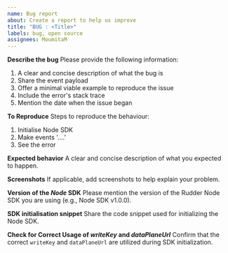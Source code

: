```yaml
---
name: Bug report
about: Create a report to help us improve
title: "BUG : <Title>"
labels: bug, open source
assignees: MoumitaM
---
```


**Describe the bug**
Please provide the following information:

1. A clear and concise description of what the bug is
2. Share the event payload
3. Offer a minimal viable example to reproduce the issue
4. Include the error's stack trace
5. Mention the date when the issue began

**To Reproduce**
Steps to reproduce the behaviour:

1. Initialise Node SDK
2. Make events '....'
3. See the error

**Expected behavior**
A clear and concise description of what you expected to happen.

**Screenshots**
If applicable, add screenshots to help explain your problem.

**Version of the _Node_ SDK**
Please mention the version of the Rudder Node SDK you are using (e.g., Node SDK v1.0.0).

**SDK initialisation snippet**
Share the code snippet used for initializing the Node SDK.

**Check for Correct Usage of _writeKey_ and _dataPlaneUrl_**
Confirm that the correct `writeKey` and `dataPlaneUrl` are utilized during SDK initialization.
